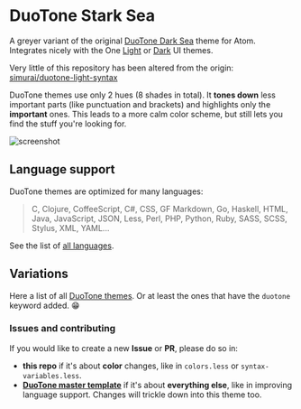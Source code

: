
# DuoTone Stark Sea

A greyer variant of the original [DuoTone Dark Sea](https://atom.io/themes/duotone-dark-sea-syntax) theme for Atom. Integrates nicely with the One [Light](https://github.com/atom/one-light-ui) or [Dark](https://github.com/atom/one-dark-ui) UI themes.

Very little of this repository has been altered from the origin: [simurai/duotone-light-syntax](https://github.com/simurai/duotone-dark-sea-syntax)

DuoTone themes use only 2 hues (8 shades in total). It __tones down__ less important parts (like punctuation and brackets) and highlights only the __important__ ones. This leads to a more calm color scheme, but still lets you find the stuff you're looking for.

![screenshot](https://raw.github.com/5310/duotone-stark-sea-syntax/master/screenshot.png)

## Language support

DuoTone themes are optimized for many languages:

> C, Clojure, CoffeeScript, C#, CSS, GF Markdown, Go, Haskell, HTML, Java, JavaScript, JSON, Less, Perl, PHP, Python, Ruby, SASS, SCSS, Stylus, XML, YAML...

See the list of [all languages](https://github.com/simurai/duotone-syntax/tree/master/styles/languages).


## Variations

Here a list of all [DuoTone themes](https://atom.io/themes/search?utf8=%E2%9C%93&q=keyword:duotone). Or at least the ones that have the `duotone` keyword added. :grin:


### Issues and contributing

If you would like to create a new __Issue__ or __PR__, please do so in:

- __this repo__ if it's about __color__ changes, like in `colors.less` or `syntax-variables.less`.
- __[DuoTone master template](https://github.com/simurai/duotone-syntax)__ if it's about __everything else__, like in improving language support. Changes will trickle down into this theme too.
